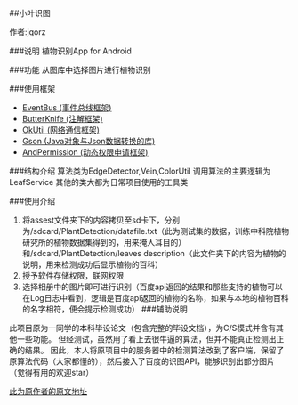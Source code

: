 ##小叶识图

作者:jqorz

###说明
植物识别App for Android

###功能
从图库中选择图片进行植物识别

###使用框架
- [EventBus (事件总线框架)](https://www.baidu.com/s?tn=mswin_oem_dg&ie=utf-16&word=eventbus)
- [ButterKnife (注解框架)](http://jakewharton.github.io/butterknife/)
- [OkUtil (网络通信框架)](http://blog.csdn.net/lmj623565791/article/details/47911083)
- [Gson (Java对象与Json数据转换的库)](http://blog.csdn.net/wanghao200906/article/details/45889955)
- [AndPermission (动态权限申请框架)](https://github.com/yanzhenjie/AndPermission/blob/master/README-CN.md)

###结构介绍
算法类为EdgeDetector,Vein,ColorUtil
调用算法的主要逻辑为LeafService
其他的类大都为日常项目使用的工具类

###使用介绍
1. 将assest文件夹下的内容拷贝至sd卡下，分别为/sdcard/PlantDetection/datafile.txt（此为测试集的数据，训练中科院植物研究所的植物数据集得到的，用来掩人耳目的）
和/sdcard/PlantDetection/leaves description（此文件夹下的内容为植物的说明，用来检测成功后显示植物的百科）
2. 授予软件存储权限，联网权限
3. 选择相册中的图片即可进行识别（百度api返回的结果和那些支持的植物可以在Log日志中看到，逻辑是百度api返回的植物的名称，如果与本地的植物百科的名字相符，便会提示检测成功）
###辅助说明

此项目原为一同学的本科毕设论文（包含完整的毕设文档），为C/S模式并含有其他一些功能。
但经测试，虽然用了看上去很牛逼的算法，但并不能真正检测出正确的结果。
因此，本人将原项目中的服务器中的检测算法改到了客户端，保留了原算法代码（大家都懂的），然后接入了百度的识图API，能够识别出部分图片
（觉得有用的欢迎star）

 [此为原作者的原文地址](https://github.com/MinTate/Mleaf)